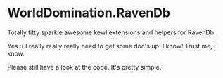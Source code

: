 WorldDomination.RavenDb
=======================

Totally titty sparkle  awesome kewl extensions and helpers for RavenDb.

Yes :( I really really really need to get some doc's up. I know! Trust me, I know.

Please still have a look at the code. It's pretty simple.
